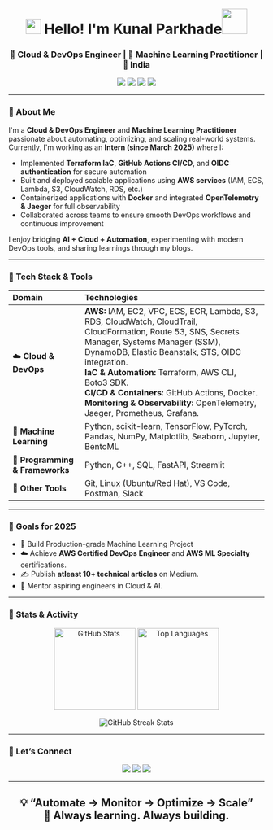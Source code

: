 <h1 align="center"><img src="https://emojis.slackmojis.com/emojis/images/1531849430/4246/blob-sunglasses.gif?1531849430" width="30"/> Hello! I'm Kunal Parkhade<img src="https://media.giphy.com/media/12oufCB0MyZ1Go/giphy.gif" width="50"></h1>
<h3 align="center">🚀 Cloud & DevOps Engineer | 🧠 Machine Learning Practitioner | 📍 India</h3>


<p align="center">
  <a href="mailto:kunalparkhade@gmail.com"><img src="https://img.shields.io/badge/Email-kunalparkhade%40gmail.com-red?style=plastic&logo=gmail"></a>
  <a href="https://www.linkedin.com/in/kunal-parkhade-6157b8240/"><img src="https://img.shields.io/badge/LinkedIn-Kunal%20Parkhade-blue?style=plastic&logo=linkedin"></a>
  <a href="https://medium.com/@kunalparkhade"><img src="https://img.shields.io/badge/Medium-Blog-black?style=plastic&logo=medium"></a>
  <a href="https://kunalparkhade.github.io/Kunal-Parkhade-Resume/"><img src="https://img.shields.io/badge/Resume-View-green?style=plastic&logo=adobeacrobatreader"></a>
</p>

---

### 🌟 About Me
I'm a **Cloud & DevOps Engineer** and **Machine Learning Practitioner** passionate about automating, optimizing, and scaling real-world systems.  
Currently, I'm working as an **Intern (since March 2025)** where I:
- Implemented **Terraform IaC**, **GitHub Actions CI/CD**, and **OIDC authentication** for secure automation  
- Built and deployed scalable applications using **AWS services** (IAM, ECS, Lambda, S3, CloudWatch, RDS, etc.)  
- Containerized applications with **Docker** and integrated **OpenTelemetry & Jaeger** for full observability  
- Collaborated across teams to ensure smooth DevOps workflows and continuous improvement  

I enjoy bridging **AI + Cloud + Automation**, experimenting with modern DevOps tools, and sharing learnings through my blogs.

---

### 🧠 Tech Stack & Tools

| Domain | Technologies |
|:--|:--|
| ☁️ **Cloud & DevOps** | **AWS:** IAM, EC2, VPC, ECS, ECR, Lambda, S3, RDS, CloudWatch, CloudTrail, CloudFormation, Route 53, SNS, Secrets Manager, Systems Manager (SSM), DynamoDB, Elastic Beanstalk, STS, OIDC integration. <br> **IaC & Automation:** Terraform, AWS CLI, Boto3 SDK. <br> **CI/CD & Containers:** GitHub Actions, Docker. <br> **Monitoring & Observability:** OpenTelemetry, Jaeger, Prometheus, Grafana. |
| 🤖 **Machine Learning** | Python, scikit-learn, TensorFlow, PyTorch, Pandas, NumPy, Matplotlib, Seaborn, Jupyter, BentoML |
| 🧩 **Programming & Frameworks** | Python, C++, SQL, FastAPI, Streamlit |
| 🧰 **Other Tools** | Git, Linux (Ubuntu/Red Hat), VS Code, Postman, Slack |

---
### 🎯 Goals for 2025
- 🧩 Build Production-grade Machine Learning Project 
- ☁️ Achieve **AWS Certified DevOps Engineer** and **AWS ML Specialty** certifications.   
- ✍️ Publish **atleast 10+ technical articles** on Medium.  
- 💬 Mentor aspiring engineers in Cloud & AI.

---

### 🧩 Stats & Activity

<p align="center">
  <img src="https://github-readme-stats.vercel.app/api?username=KunalParkhade&show_icons=true&theme=radical" alt="GitHub Stats" height="160"/>
  <img src="https://github-readme-stats.vercel.app/api/top-langs/?username=KunalParkhade&layout=compact&theme=radical" alt="Top Languages" height="160"/>
</p>

<p align="center">
  <img src="https://streak-stats.demolab.com?user=KunalParkhade&theme=radical&hide_border=true" alt="GitHub Streak Stats" />
</p>


---
### 💬 Let’s Connect
<p align="center">
  <a href="https://www.linkedin.com/in/kunal-parkhade/"><img src="https://img.shields.io/badge/LinkedIn-Connect-blue?logo=linkedin&style=for-the-badge"></a>
  <a href="mailto:kunalparkhade@gmail.com"><img src="https://img.shields.io/badge/Email-Say%20Hi-red?logo=gmail&style=for-the-badge"></a>
  <a href="https://medium.com/@kunalparkhade"><img src="https://img.shields.io/badge/Medium-Read%20My%20Blogs-black?logo=medium&style=for-the-badge"></a>
</p>

---

<h2><p align="center">
  <b>💡 “Automate → Monitor → Optimize → Scale”</b><br>
  🌱 Always learning. Always building.
</p>
</h2>

